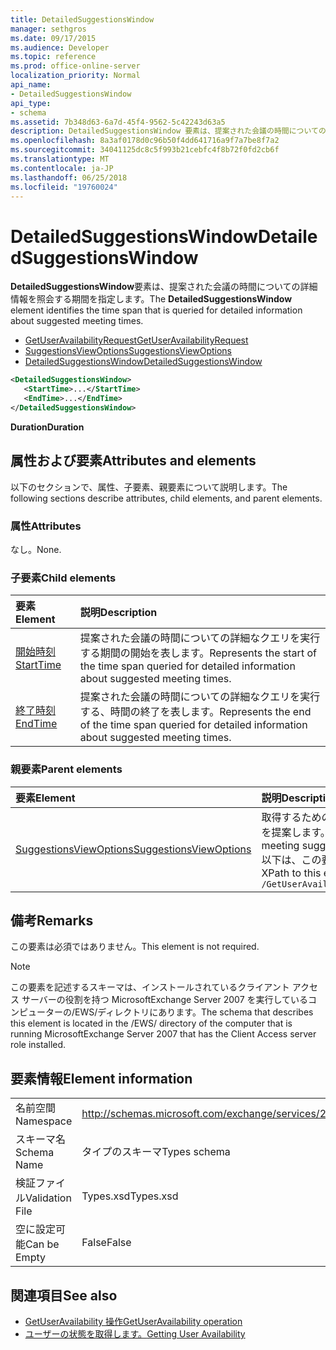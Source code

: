 ```yaml
---
title: DetailedSuggestionsWindow
manager: sethgros
ms.date: 09/17/2015
ms.audience: Developer
ms.topic: reference
ms.prod: office-online-server
localization_priority: Normal
api_name:
- DetailedSuggestionsWindow
api_type:
- schema
ms.assetid: 7b348d63-6a7d-45f4-9562-5c42243d63a5
description: DetailedSuggestionsWindow 要素は、提案された会議の時間についての詳細情報を照会する期間を指定します。
ms.openlocfilehash: 8a3af0178d0c96b50f4dd641716a9f7a7be8f7a2
ms.sourcegitcommit: 34041125dc8c5f993b21cebfc4f8b72f0fd2cb6f
ms.translationtype: MT
ms.contentlocale: ja-JP
ms.lasthandoff: 06/25/2018
ms.locfileid: "19760024"
---
```

# <a name="detailedsuggestionswindow"></a><span data-ttu-id="db38c-103">DetailedSuggestionsWindow</span><span class="sxs-lookup"><span data-stu-id="db38c-103">DetailedSuggestionsWindow</span></span>

<span data-ttu-id="db38c-104">**DetailedSuggestionsWindow**要素は、提案された会議の時間についての詳細情報を照会する期間を指定します。</span><span class="sxs-lookup"><span data-stu-id="db38c-104">The **DetailedSuggestionsWindow** element identifies the time span that is queried for detailed information about suggested meeting times.</span></span> 
  
- [<span data-ttu-id="db38c-105">GetUserAvailabilityRequest</span><span class="sxs-lookup"><span data-stu-id="db38c-105">GetUserAvailabilityRequest</span></span>](getuseravailabilityrequest.md) 
- [<span data-ttu-id="db38c-106">SuggestionsViewOptions</span><span class="sxs-lookup"><span data-stu-id="db38c-106">SuggestionsViewOptions</span></span>](suggestionsviewoptions.md) 
- [<span data-ttu-id="db38c-107">DetailedSuggestionsWindow</span><span class="sxs-lookup"><span data-stu-id="db38c-107">DetailedSuggestionsWindow</span></span>](detailedsuggestionswindow.md)
  
```xml
<DetailedSuggestionsWindow>
   <StartTime>...</StartTime>
   <EndTime>...</EndTime>
</DetailedSuggestionsWindow>
```

 <span data-ttu-id="db38c-108">**Duration**</span><span class="sxs-lookup"><span data-stu-id="db38c-108">**Duration**</span></span>
## <a name="attributes-and-elements"></a><span data-ttu-id="db38c-109">属性および要素</span><span class="sxs-lookup"><span data-stu-id="db38c-109">Attributes and elements</span></span>

<span data-ttu-id="db38c-110">以下のセクションで、属性、子要素、親要素について説明します。</span><span class="sxs-lookup"><span data-stu-id="db38c-110">The following sections describe attributes, child elements, and parent elements.</span></span>
  
### <a name="attributes"></a><span data-ttu-id="db38c-111">属性</span><span class="sxs-lookup"><span data-stu-id="db38c-111">Attributes</span></span>

<span data-ttu-id="db38c-112">なし。</span><span class="sxs-lookup"><span data-stu-id="db38c-112">None.</span></span>
  
### <a name="child-elements"></a><span data-ttu-id="db38c-113">子要素</span><span class="sxs-lookup"><span data-stu-id="db38c-113">Child elements</span></span>

|<span data-ttu-id="db38c-114">**要素**</span><span class="sxs-lookup"><span data-stu-id="db38c-114">**Element**</span></span>|<span data-ttu-id="db38c-115">**説明**</span><span class="sxs-lookup"><span data-stu-id="db38c-115">**Description**</span></span>|
|:-----|:-----|
|[<span data-ttu-id="db38c-116">開始時刻</span><span class="sxs-lookup"><span data-stu-id="db38c-116">StartTime</span></span>](starttime.md) <br/> |<span data-ttu-id="db38c-117">提案された会議の時間についての詳細なクエリを実行する期間の開始を表します。</span><span class="sxs-lookup"><span data-stu-id="db38c-117">Represents the start of the time span queried for detailed information about suggested meeting times.</span></span>  <br/> |
|[<span data-ttu-id="db38c-118">終了時刻</span><span class="sxs-lookup"><span data-stu-id="db38c-118">EndTime</span></span>](endtime.md) <br/> |<span data-ttu-id="db38c-119">提案された会議の時間についての詳細なクエリを実行する、時間の終了を表します。</span><span class="sxs-lookup"><span data-stu-id="db38c-119">Represents the end of the time span queried for detailed information about suggested meeting times.</span></span>  <br/> |
   
### <a name="parent-elements"></a><span data-ttu-id="db38c-120">親要素</span><span class="sxs-lookup"><span data-stu-id="db38c-120">Parent elements</span></span>

|<span data-ttu-id="db38c-121">**要素**</span><span class="sxs-lookup"><span data-stu-id="db38c-121">**Element**</span></span>|<span data-ttu-id="db38c-122">**説明**</span><span class="sxs-lookup"><span data-stu-id="db38c-122">**Description**</span></span>|
|:-----|:-----|
|[<span data-ttu-id="db38c-123">SuggestionsViewOptions</span><span class="sxs-lookup"><span data-stu-id="db38c-123">SuggestionsViewOptions</span></span>](suggestionsviewoptions.md) <br/> |<span data-ttu-id="db38c-124">取得するためのオプションが含まれています会議の情報を提案します。</span><span class="sxs-lookup"><span data-stu-id="db38c-124">Contains the options for obtaining meeting suggestion information.</span></span>  <br/> <span data-ttu-id="db38c-125">以下は、この要素の XPath です。</span><span class="sxs-lookup"><span data-stu-id="db38c-125">The following is the XPath to this element:</span></span>  <br/>  `/GetUserAvailabilityRequest/SuggestionViewOptions` <br/> |
   
## <a name="remarks"></a><span data-ttu-id="db38c-126">備考</span><span class="sxs-lookup"><span data-stu-id="db38c-126">Remarks</span></span>

<span data-ttu-id="db38c-127">この要素は必須ではありません。</span><span class="sxs-lookup"><span data-stu-id="db38c-127">This element is not required.</span></span>
  
> [!NOTE]
> <span data-ttu-id="db38c-128">この要素を記述するスキーマは、インストールされているクライアント アクセス サーバーの役割を持つ MicrosoftExchange Server 2007 を実行しているコンピューターの/EWS/ディレクトリにあります。</span><span class="sxs-lookup"><span data-stu-id="db38c-128">The schema that describes this element is located in the /EWS/ directory of the computer that is running MicrosoftExchange Server 2007 that has the Client Access server role installed.</span></span> 
  
## <a name="element-information"></a><span data-ttu-id="db38c-129">要素情報</span><span class="sxs-lookup"><span data-stu-id="db38c-129">Element information</span></span>

|||
|:-----|:-----|
|<span data-ttu-id="db38c-130">名前空間</span><span class="sxs-lookup"><span data-stu-id="db38c-130">Namespace</span></span>  <br/> |http://schemas.microsoft.com/exchange/services/2006/types  <br/> |
|<span data-ttu-id="db38c-131">スキーマ名</span><span class="sxs-lookup"><span data-stu-id="db38c-131">Schema Name</span></span>  <br/> |<span data-ttu-id="db38c-132">タイプのスキーマ</span><span class="sxs-lookup"><span data-stu-id="db38c-132">Types schema</span></span>  <br/> |
|<span data-ttu-id="db38c-133">検証ファイル</span><span class="sxs-lookup"><span data-stu-id="db38c-133">Validation File</span></span>  <br/> |<span data-ttu-id="db38c-134">Types.xsd</span><span class="sxs-lookup"><span data-stu-id="db38c-134">Types.xsd</span></span>  <br/> |
|<span data-ttu-id="db38c-135">空に設定可能</span><span class="sxs-lookup"><span data-stu-id="db38c-135">Can be Empty</span></span>  <br/> |<span data-ttu-id="db38c-136">False</span><span class="sxs-lookup"><span data-stu-id="db38c-136">False</span></span>  <br/> |
   
## <a name="see-also"></a><span data-ttu-id="db38c-137">関連項目</span><span class="sxs-lookup"><span data-stu-id="db38c-137">See also</span></span>

- [<span data-ttu-id="db38c-138">GetUserAvailability 操作</span><span class="sxs-lookup"><span data-stu-id="db38c-138">GetUserAvailability operation</span></span>](getuseravailability-operation.md)
- [<span data-ttu-id="db38c-139">ユーザーの状態を取得します。</span><span class="sxs-lookup"><span data-stu-id="db38c-139">Getting User Availability</span></span>](http://msdn.microsoft.com/library/d4133fcb-9b0f-4e6b-aadf-a389da83516a%28Office.15%29.aspx)

